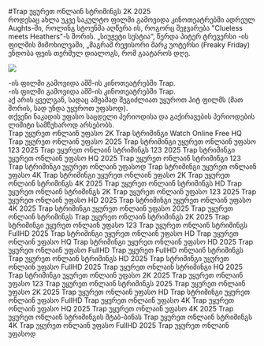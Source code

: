#Trap უყურეთ ონლაინ სტრიმინგს 2K 2025  
როდესაც ახლა უკვე საკულტო ფილმი გამოვიდა კინოთეატრებში ადრეულ Aughts-ში, როლინგ სტოუნმა აღწერა ის, როგორც შეჯვარება "Clueless meets Heathers"-ს შორის. „სიუჟეტი სუსტია“, წერდა პიტერ ტრევერსი -ის ფილმის მიმოხილვაში, „მაგრამ რეჟისორი მარკ უოტერსი (Freaky Friday) ენდობა ფეის თერმულ დიალოგს, რომ გაატაროს დღე.  
  
[![](https://i.imgur.com/qSNzIqt.png)](https://movie.rssnews.media/wKnTFqm.php)  
  
-ის ფილმი გამოვიდა აშშ-ის კინოთეატრებში Trap.  
-ის ფილმი გამოვიდა აშშ-ის კინოთეატრებში Trap.  
აქ არის ყველგან, სადაც ამჟამად შეგიძლიათ უყუროთ ჰიტ ფილმს (მათ შორის, სად უნდა უყუროთ უფასოდ).  
თქვენი ნაკადის უფასო საცდელი პერიოდისა და გაქირავების პერიოდების ლიმიტი სამწუხაროდ არსებობს.  
Trap უყურეთ ონლაინ უფასო 2K
Trap სტრიმინგი Watch Online Free HQ
Trap უყურეთ ონლაინ უფასო 2025
Trap სტრიმინგი უყურეთ ონლაინ უფასო 123 2025
Trap უყურეთ ონლაინ სტრიმინგს 123 2025
Trap სტრიმინგი უყურეთ ონლაინ უფასო HQ 2025
Trap უყურეთ ონლაინ სტრიმინგი 123
Trap სტრიმინგი უყურეთ ონლაინ უფასოდ
Trap სტრიმინგი უყურეთ ონლაინ უფასო 4K
Trap სტრიმინგი უყურეთ ონლაინ უფასო 2K
Trap უყურეთ ონლაინ სტრიმინგს 4K 2025
Trap უყურეთ ონლაინ სტრიმინგს HD
Trap უყურეთ ონლაინ სტრიმინგს 2K
Trap უყურეთ ონლაინ უფასო 123 2025
Trap უყურეთ ონლაინ უფასო HD 2025
Trap სტრიმინგი უყურეთ ონლაინ უფასო 4K 2025
Trap სტრიმინგი უყურეთ ონლაინ უფასო 2025
Trap უყურეთ ონლაინ სტრიმინგს
Trap უყურეთ ონლაინ სტრიმინგს 2K 2025
Trap სტრიმინგი უყურეთ ონლაინ უფასო 123
Trap უყურეთ ონლაინ სტრიმინგს FullHD 2025
Trap სტრიმინგი უყურეთ ონლაინ უფასო HD
Trap უყურეთ ონლაინ უფასო HQ
Trap სტრიმინგი უყურეთ ონლაინ უფასო HD 2025
Trap უყურეთ ონლაინ უფასო FullHD
Trap უყურეთ FullHD ონლაინ სტრიმინგს
Trap უყურეთ ონლაინ სტრიმინგს HD 2025
Trap სტრიმინგი უყურეთ ონლაინ უფასო FullHD 2025
Trap უყურეთ ონლაინ სტრიმინგი HQ 2025
Trap სტრიმინგი უყურეთ ონლაინ უფასო 2K 2025
Trap უყურეთ ონლაინ უფასო 123
Trap უყურეთ ონლაინ სტრიმინგს 2025
Trap უყურეთ ონლაინ უფასო 2K 2025
Trap უყურეთ ონლაინ უფასო HD
Trap სტრიმინგი უყურეთ ონლაინ უფასო FullHD
Trap უყურეთ ონლაინ უფასო 4K
Trap უყურეთ ონლაინ უფასო HQ 2025
Trap უყურეთ ონლაინ უფასო 4K 2025
Trap უყურეთ ონლაინ სტრიმინგის შტაბ-ბინას
Trap უყურეთ ონლაინ სტრიმინგს 4K
Trap უყურეთ ონლაინ უფასო FullHD 2025
Trap უყურეთ ონლაინ უფასოდ